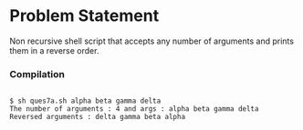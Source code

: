 Problem Statement
=================

Non recursive shell script that accepts any number of arguments and prints them in a reverse order.


### Compilation

```

$ sh ques7a.sh alpha beta gamma delta
The number of arguments : 4 and args : alpha beta gamma delta 
Reversed arguments : delta gamma beta alpha 


```




